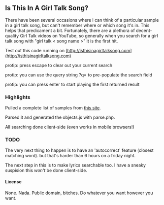 ## Is This In A Girl Talk Song?

There have been several occasions where I can think of a particular sample in a girl talk song, but can't remember where or which song it's in. This helps that predicament a bit. Fortunately, there are a plethora of decent-quality Girl Talk videos on YouTube, so generally when you search for a girl talk song with "girl talk < song name >" it is the first hit.

Test out this code running on [http://isthisinagirltalksong.com](http://isthisinagirltalksong.com)

protip: press escape to clear out your current search

protip: you can use the query string ?q= to pre-populate the search field

protip: you can press enter to start playing the first returned result

### Highlights

Pulled a complete list of samples from [this site](http://www.illegal-tracklist.net/Main/HomePage).

Parsed it and generated the objects.js with parse.php.

All searching done client-side (even works in mobile browsers!)


### TODO

The very next thing to happen is to have an 'autocorrect' feature (closest matching word). but that's harder than 6 hours on a friday night.

The next step in this is to make lyrics searchable too. I have a sneaky suspision this _won't_ be done client-side.

#### License

None. Nada. Public domain, bitches. Do whatever you want however you want.